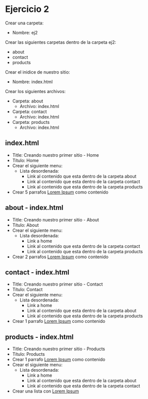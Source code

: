 # Ejercicio 2

Crear una carpeta:
* Nombre: ej2

Crear las siguientes carpetas dentro de la carpeta ej2:
  * about
  * contact
  * products

Crear el inidice de nuestro sitio:
* Nombre: index.html

Crear los siguientes archivos:
* Carpeta: about
  * Archivo: index.html
* Carpeta: contact
  * Archivo: index.html
* Carpeta: products
  * Archivo: index.html

## index.html
* Title: 
Creando nuestro primer sitio - Home
* Título: 
Home
* Crear el siguiente menu:
  * Lista desordenada:
    * Link al contenido que esta dentro de la carpeta about
    * Link al contenido que esta dentro de la carpeta contact
    * Link al contenido que esta dentro de la carpeta products
* Crear 5 parrafos [Lorem Ipsum](http://es.lipsum.com) como contenido

## about - index.html
* Title: 
Creando nuestro primer sitio - About
* Título: 
About
* Crear el siguiente menu:
  * Lista desordenada:
    * Link a home
    * Link al contenido que esta dentro de la carpeta contact
    * Link al contenido que esta dentro de la carpeta products
* Crear 2 parrafos [Lorem Ipsum](http://es.lipsum.com) como contenido

## contact - index.html
* Title: 
Creando nuestro primer sitio - Contact
* Título: 
Contact
* Crear el siguiente menu:
  * Lista desordenada:
    * Link a home
    * Link al contenido que esta dentro de la carpeta about
    * Link al contenido que esta dentro de la carpeta products
* Crear 1 parrafo [Lorem Ipsum](http://es.lipsum.com) como contenido

## products - index.html
* Title: 
Creando nuestro primer sitio - Products
* Título: 
Products
* Crear 1 parrafo [Lorem Ipsum](http://es.lipsum.com) como contenido
* Crear el siguiente menu:
  * Lista desordenada:
    * Link a home
    * Link al contenido que esta dentro de la carpeta about
    * Link al contenido que esta dentro de la carpeta contact
* Crear una lista con [Lorem Ipsum](http://es.lipsum.com)
